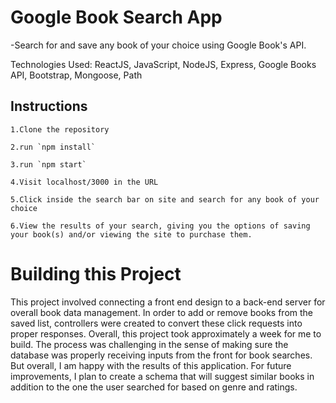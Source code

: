 # Google Book Search App
  -Search for and save any book of your choice using Google Book's API.
  
  Technologies Used: ReactJS, JavaScript, NodeJS, Express, Google Books API, Bootstrap, Mongoose, Path 

## Instructions
    1.Clone the repository
    
    2.run `npm install`
    
    3.run `npm start`
    
    4.Visit localhost/3000 in the URL
   
    5.Click inside the search bar on site and search for any book of your choice
   
    6.View the results of your search, giving you the options of saving your book(s) and/or viewing the site to purchase them.
    
    

<h1>Building this Project</h1>
  
  <p> This project involved connecting a front end design to a back-end server for overall book data management. In order to add or remove books from the saved list, controllers were created to convert these click requests into proper responses. Overall, this project took approximately a week for me to build. The process was challenging in the sense of making sure the database was properly receiving inputs from the front for book searches. But overall, I am happy with the results of this application. For future improvements, I plan to create a schema that will suggest similar books in addition to the one the user searched for based on genre and ratings.     
 </p>

